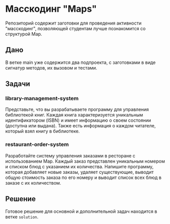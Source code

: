 #  Масскодинг "Maps"

Репозиторий содержит заготовки для проведения активности "масскодинг", позволяющей студентам лучше познакомится 
со структурой Map.

## Дано

В ветке main уже содержится два подпроекта, с заготовками в виде сигнатур методов, их вызовом и тестами.

## Задачи

### library-management-system

Представьте, что вы разрабатываете программу для управления библиотекой книг. Каждая книга характеризуется уникальным 
идентификатором (ISBN) и имеет информацию о своем состоянии (доступна или выдана). Также есть информация о каждом 
читателе, который взял книгу в библиотеке.

### restaurant-order-system
Разработайте систему управления заказами в ресторане с использованием Map. Каждый заказ представлен уникальным номером 
и списком блюд с указанием их количества. Напишите программу, которая добавляет новые заказы, удаляет существующие, 
выводит общую стоимость заказа по его номеру и выводит список всех блюд в заказе с их количеством.

## Решение

Готовое решение для основной и дополнительной задач находится в ветке `solution`.